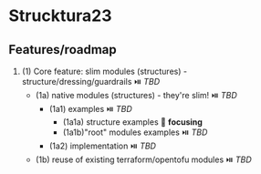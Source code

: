 # Strucktura23

## Features/roadmap

1. (1) Core feature: slim modules (structures) - structure/dressing/guardrails :play_or_pause_button: *TBD*
	* (1a) native modules (structures) - they're slim! :play_or_pause_button: *TBD*
		*  (1a1) examples :play_or_pause_button: *TBD*
			* (1a1a) structure examples :dart: **focusing**
			* (1a1b)"root" modules examples :play_or_pause_button: *TBD*
		*  (1a2) implementation :play_or_pause_button: *TBD*
	* (1b) reuse of existing terraform/opentofu modules  :play_or_pause_button: *TBD*

